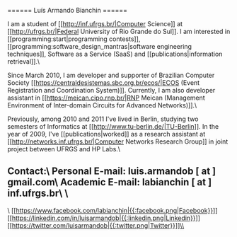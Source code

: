 ====== Luís Armando Bianchin ======


I am a student of [[http://inf.ufrgs.br/|Computer Science]] at [[http://ufrgs.br/|Federal University of Rio Grande do Sul]]. I am interested in [[programming:start|programming contests]], [[programming:software_design_mantras|software engineering techniques]], Software as a Service (SaaS) and [[publications|information retrieval]].\\

Since March 2010, I am developer and supporter of Brazilian Computer Society [[https://centraldesistemas.sbc.org.br/ecos/|ECOS (Event Registration and Coordination System)]]. Currently, I am also developer assistant in [[https://meican.cipo.rnp.br/|RNP Meican (Management Environment of Inter-domain Circuits for Advanced Networks)]].\\

Previously, among 2010 and 2011 I've lived in Berlin, studying two semesters of Informatics at [[http://www.tu-berlin.de/|TU-Berlin]]. In the year of 2009, I've [[publications|worked]] as a research assistant at [[http://networks.inf.ufrgs.br/|Computer Networks Research Group]] in joint project between UFRGS and HP Labs.\\

Contact:\\
Personal E-mail: luis.armandob [ at ] gmail.com\\
Academic E-mail: labianchin [ at ] inf.ufrgs.br\\
\\
----
\\
[[https://www.facebook.com/labianchin|{{:facebook.png|Facebook}}]]
[[https://linkedin.com/in/luisarmandob|{{:linkedin.png|Linkedin}}]]
[[https://twitter.com/luisarmandob|{{:twitter.png|Twitter}}]]\\

